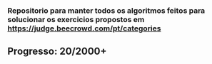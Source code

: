 ### Repositorio para manter todos os algoritmos feitos para solucionar os exercicios propostos em https://judge.beecrowd.com/pt/categories 
## Progresso: 20/2000+

